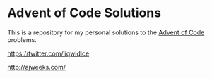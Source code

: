 # Advent of Code Solutions

This is a repository for my personal solutions to the [Advent of Code](http://adventofcode.com/) problems.

https://twitter.com/liqwidice

http://ajweeks.com/